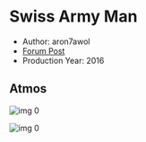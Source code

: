 # Swiss Army Man

* Author: aron7awol
* [Forum Post](https://www.avsforum.com/threads/bass-eq-for-filtered-movies.2995212/post-56870920)
* Production Year: 2016

## Atmos

![img 0](https://fanart.tv/fanart/movies/347031/moviethumb/swiss-army-man-57eecf7b86bff.jpg)

![img 0](https://i.imgur.com/ygYzQqH.png)

